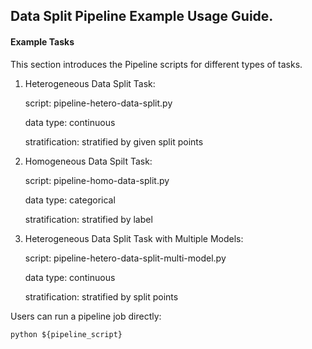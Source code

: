 ## Data Split Pipeline Example Usage Guide.

#### Example Tasks

This section introduces the Pipeline scripts for different types of tasks.

1. Heterogeneous Data Split Task:

    script: pipeline-hetero-data-split.py
    
    data type: continuous
    
    stratification: stratified by given split points

2. Homogeneous Data Spilt Task:

    script: pipeline-homo-data-split.py
    
    data type: categorical
    
    stratification: stratified by label

3. Heterogeneous Data Split Task with Multiple Models:

    script: pipeline-hetero-data-split-multi-model.py
    
    data type: continuous
    
    stratification: stratified by split points

Users can run a pipeline job directly:

    python ${pipeline_script}
